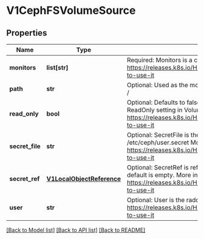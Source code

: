 # V1CephFSVolumeSource

## Properties
Name | Type | Description | Notes
------------ | ------------- | ------------- | -------------
**monitors** | **list[str]** | Required: Monitors is a collection of Ceph monitors More info: https://releases.k8s.io/HEAD/examples/volumes/cephfs/README.md#how-to-use-it | 
**path** | **str** | Optional: Used as the mounted root, rather than the full Ceph tree, default is / | [optional] 
**read_only** | **bool** | Optional: Defaults to false (read/write). ReadOnly here will force the ReadOnly setting in VolumeMounts. More info: https://releases.k8s.io/HEAD/examples/volumes/cephfs/README.md#how-to-use-it | [optional] 
**secret_file** | **str** | Optional: SecretFile is the path to key ring for User, default is /etc/ceph/user.secret More info: https://releases.k8s.io/HEAD/examples/volumes/cephfs/README.md#how-to-use-it | [optional] 
**secret_ref** | [**V1LocalObjectReference**](V1LocalObjectReference.md) | Optional: SecretRef is reference to the authentication secret for User, default is empty. More info: https://releases.k8s.io/HEAD/examples/volumes/cephfs/README.md#how-to-use-it | [optional] 
**user** | **str** | Optional: User is the rados user name, default is admin More info: https://releases.k8s.io/HEAD/examples/volumes/cephfs/README.md#how-to-use-it | [optional] 

[[Back to Model list]](../README.md#documentation-for-models) [[Back to API list]](../README.md#documentation-for-api-endpoints) [[Back to README]](../README.md)


